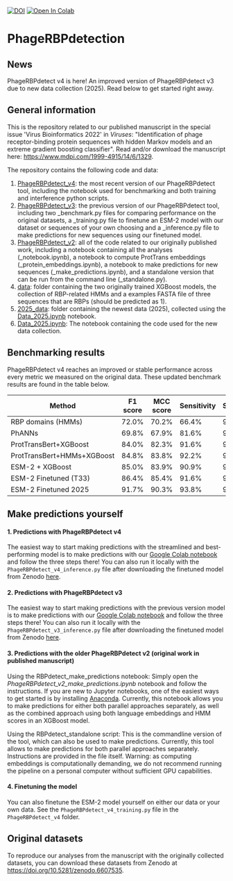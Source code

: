 [![DOI](https://zenodo.org/badge/417444396.svg)](https://zenodo.org/badge/latestdoi/417444396) [![Open In Colab](https://colab.research.google.com/assets/colab-badge.svg)](https://colab.research.google.com/drive/130jbQ0z_kctXBeD-zsCc9O8mloe13YGo?usp=sharing)

# PhageRBPdetection

## News

PhageRBPdetect v4 is here! An improved version of PhageRBPdetect v3 due to new data collection (2025). Read below to get started right away.

## General information

This is the repository related to our published manuscript in the special issue 'Virus Bioinformatics 2022' in *Viruses*:
"Identification of phage receptor-binding protein sequences with hidden Markov models and an extreme gradient boosting classifier". 
Read and/or download the manuscript here: https://www.mdpi.com/1999-4915/14/6/1329.

The repository contains the following code and data:
1. <ins>PhageRBPdetect_v4</ins>: the most recent version of our PhageRBPdetect tool, including the notebook used for benchmarking and both training and interference python scripts.
2. <ins>PhageRBPdetect_v3</ins>: the previous version of our PhageRBPdetect tool, including two _benchmark.py files for comparing performance on the original datasets, a _training.py file to finetune an ESM-2 model with our dataset or sequences of your own choosing and a _inference.py file to make predictions for new sequences using our finetuned model.
3. <ins>PhageRBPdetect_v2</ins>: all of the code related to our originally published work, including a notebook containing all the analyses (_notebook.ipynb), a notebook to compute ProtTrans embeddings (_protein_embeddings.ipynb), a notebook to make predictions for new sequences (_make_predictions.ipynb), and a standalone version that can be run from the command line (_standalone.py).
4. <ins>data</ins>: folder containing the two originally trained XGBoost models, the collection of RBP-related HMMs and a examples FASTA file of three sequences that are RBPs (should be predicted as 1).
5. <ins>2025_data</ins>: folder containing the newest data (2025), collected using the <ins>Data_2025.ipynb</ins> notebook.
6. <ins>Data_2025.ipynb</ins>: The notebook containing the code used for the new data collection.

## Benchmarking results

PhageRBPdetect v4 reaches an improved or stable performance across every metric we measured on the original data. These updated benchmark results are found in the table below.

| Method                     | F1 score | MCC score | Sensitivity | Specificity |
| -------------------------- | -------- | --------- | ----------- | ----------- |
| RBP domains (HMMs)         | 72.0%    | 70.2%     | 66.4%       | 98.5%       |
| PhANNs                     | 69.8%    | 67.9%     | 81.6%       | 95.8%       |
| ProtTransBert+XGBoost      | 84.0%    | 82.3%     | 91.6%       | 97.9%       |
| ProtTransBert+HMMs+XGBoost | 84.8%    | 83.8%     | 92.2%       | 98.0%       |
| ESM-2 + XGBoost            | 85.0%    | 83.9%     | 90.9%       | 98.1%       |
| ESM-2 Finetuned (T33)      | 86.4%    | 85.4%     | 91.6%       | 98.4%       |
| ESM-2 Finetuned 2025       | 91.7%    | 90.3%     | 93.8%       | 98.1%       |

## Make predictions yourself

#### 1. Predictions with PhageRBPdetect v4

The easiest way to start making predictions with the streamlined and best-performing model is to make predictions with our [Google Colab notebook](https://colab.research.google.com/drive/130jbQ0z_kctXBeD-zsCc9O8mloe13YGo?usp=sharing) and follow the three steps there! You can also run it locally with the `PhageRBPdetect_v4_inference.py` file after downloading the finetuned model from Zenodo [here](https://zenodo.org/records/14810759).

#### 2. Predictions with PhageRBPdetect v3

The easiest way to start making predictions with the previous version model is to make predictions with our [Google Colab notebook](https://colab.research.google.com/drive/1b0DSqMmnEgoXoWW53VxKpT-N8moPU2DA?usp=sharing) and follow the three steps there! You can also run it locally with the `PhageRBPdetect_v3_inference.py` file after downloading the finetuned model from Zenodo [here](https://zenodo.org/records/10515367).

#### 3. Predictions with the older PhageRBPdetect v2 (original work in published manuscript)

Using the RBPdetect_make_predictions notebook: Simply open the *PhageRBPdetect_v2_make_predictions.ipynb* notebook and follow the instructions. If you are new to Jupyter notebooks, one of the easiest ways to get started is by installing [Anaconda](https://www.anaconda.com/products/individual). Currently, this notebook allows you to make predictions for either both parallel approaches separately, as well as the combined approach using both language embeddings and HMM scores in an XGBoost model.

Using the RBPdetect_standalone script: This is the commandline version of the tool, which can also be used to make predictions. Currently, this tool allows to make predictions for both parallel approaches separately. Instructions are provided in the file itself. Warning: as computing embeddings is computationally demanding, we do not recommend running the pipeline on a personal computer without sufficient GPU capabilities.

#### 4. Finetuning the model

You can also finetune the ESM-2 model yourself on either our data or your own data. See the `PhageRBPdetect_v4_training.py` file in the `PhageRBPdetect_v4` folder.

## Original datasets

To reproduce our analyses from the manuscript with the originally collected datasets, you can download these datasets from Zenodo at https://doi.org/10.5281/zenodo.6607535.

